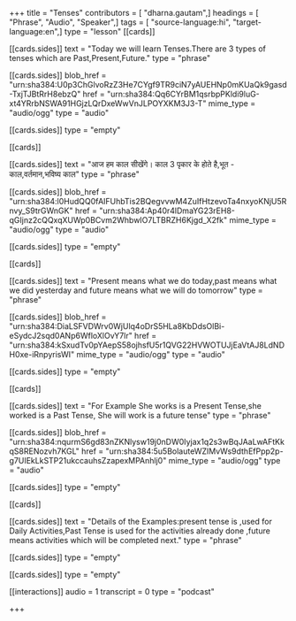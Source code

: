 +++
title = "Tenses"
contributors = [ "dharna.gautam",]
headings = [ "Phrase", "Audio", "Speaker",]
tags = [ "source-language:hi", "target-language:en",]
type = "lesson"
[[cards]]

[[cards.sides]]
text = "Today we will learn Tenses.There are 3 types of tenses which are Past,Present,Future."
type = "phrase"

[[cards.sides]]
blob_href = "urn:sha384:U0p3ChGlvoRzZ3He7CYgf9TR9ciN7yAUEHNp0mKUaQk9gasd-TxjTJBtRrH8ebzQ"
href = "urn:sha384:Qq6CYrBM1qsrbpPKldi9luG-xt4YRrbNSWA91HGjzLQrDxeWwVnJLPOYXKM3J3-T"
mime_type = "audio/ogg"
type = "audio"

[[cards.sides]]
type = "empty"

[[cards]]

[[cards.sides]]
text = "आज हम काल सीखेंगे। काल 3 पृकार के होते है,भूत - काल,वर्तमान,भविष्य काल"
type = "phrase"

[[cards.sides]]
blob_href = "urn:sha384:l0HudQQ0fAIFUhbTis2BQegvvwM4ZuIfHtzevoTa4nxyoKNjU5Rnvy_S9trGWnGK"
href = "urn:sha384:Ap40r4lDmaYG23rEH8-qGIjnz2cQQxqXUWp0BCvm2WhbwIO7LTBRZH6Kjgd_X2fk"
mime_type = "audio/ogg"
type = "audio"

[[cards.sides]]
type = "empty"

[[cards]]

[[cards.sides]]
text = "Present means what we do today,past means what we did yesterday and future means what we will do tomorrow"
type = "phrase"

[[cards.sides]]
blob_href = "urn:sha384:DiaLSFVDWrv0WjUlq4oDrS5HLa8KbDdsOlBi-eSydcJ2sqd0ANp6WfloXlOvY7lr"
href = "urn:sha384:kSxudTv0pYAepS58ojhsfU5r1QVG22HVWOTUJjEaVtAJ8LdNDH0xe-iRnpyrisWI"
mime_type = "audio/ogg"
type = "audio"

[[cards.sides]]
type = "empty"

[[cards]]

[[cards.sides]]
text = "For Example She works is a Present Tense,she worked is a Past Tense, She will work is a future tense"
type = "phrase"

[[cards.sides]]
blob_href = "urn:sha384:nqurmS6gd83nZKNlysw19j0nDW0Iyjax1q2s3wBqJAaLwAFtKkqS8RENozvh7KGL"
href = "urn:sha384:5u5BolauteWZIMvWs9dthEfPpp2p-g7UIEkLkSTP21ukccauhsZzapexMPAnhlj0"
mime_type = "audio/ogg"
type = "audio"

[[cards.sides]]
type = "empty"

[[cards]]

[[cards.sides]]
text = "Details of the Examples:present tense is ,used for Daily Activities,Past Tense is used for the activities already done ,future means activities which will be completed next."
type = "phrase"

[[cards.sides]]
type = "empty"

[[cards.sides]]
type = "empty"

[[interactions]]
audio = 1
transcript = 0
type = "podcast"

+++
